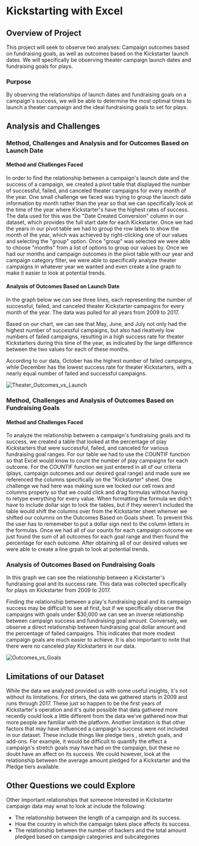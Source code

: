 # Kickstarting with Excel

## Overview of Project

   This project will seek to observe two analyses: Campaign outcomes based on fundraising goals, as well as outcomes based on the Kickstarter launch dates. We will specifically be observing theater campaign launch dates and fundraising goals for plays.

### Purpose

   By observing the relationships of launch dates and fundraising goals on a campaign's success, we will be able to determine the most optimal times to launch a theater campaign and the ideal fundraising goals to set for plays.

## Analysis and Challenges

### Method, Challenges and Analysis and for Outcomes Based on Launch Date

#### Method and Challenges Faced

   In order to find the relationship between a campaign's launch date and the success of a campaign, we created a pivot table that displayed the number of successful, failed, and canceled theater campaigns for every month of the year. One small challenge we faced was trying to group the launch date information by month rather than the year so that we can specifically look at the time of the year where Kickstarter's have the highest rates of success. The data used for this was the "Date Created Conversion" column in our dataset, which provides the full start date for each Kickstarter. Once we had the years in our pivot table we had to group the row labels to show the month of the year, which was achieved by right-clicking one of our values and selecting the "group" option. Once "group" was selected we were able to choose "months" from a list of options to group our values by. Once we had our months and campaign outcomes in the pivot table with our year and campaign category filter, we were able to specifically analyze theater campaigns in whatever year we wanted and even create a line graph to make it easier to look at potential trends.

#### Analysis of Outcomes Based on Launch Date

   In the graph below we can see three lines, each representing the number of successful, failed, and canceled theater Kickstarter campagins for every month of the year. The data was pulled for all years from 2009 to 2017. 

   Based on our chart, we can see that May, June, and July not only had the highest number of successful campaigns, but also had rleatively low numbers of failed campaigns, resulting in a high success rate for theater Kickstarters during this time of the year, as indicated by the large difference between the two values for each of these months. 

   According to our data, October has the highest number of failed campaigns, while December has the lowest success rate for theater Kickstarters, with a nearly equal number of failed and successful campaigns. 

![Theater_Outcomes_vs_Launch](https://user-images.githubusercontent.com/120291854/210120724-9dc07cb9-6027-4c48-b594-844aa7611fdd.png)

### Method, Challenges and Analysis of Outcomes Based on Fundraising Goals

#### Method and Challenges Faced

   To analyze the relationship between a campaign's fundraising goals and its success, we created a table that looked at the percentage of play Kickstarters that were successful, failed, and canceled for various fundraising goal ranges. For our table we had to use the COUNTIF function so that Excel would know to count the number of play campaigns for each outcome. For the COUNTIF function we just entered in all of our criteria (plays, campaign outcomes and our desired goal range) and made sure we referenced the columns specifically on the "Kickstarter" sheet. One challenge we had here was making sure we locked our cell rows and columns properly so that we could click and drag formulas without having to retype everything for every value. When formatting the formula we didn't have to include dollar sign to lock the tables, but if they weren't included the table would shift the columns over from the Kickstarter sheet whenver we shifted our columns on the Outcomes Based on Goals sheet. To prevent this the user has to rememeber to put a dollar sign next to the column letters in the formulas. Once we had all of our counts for each campaign outcome we just found the sum of all outcomes for each goal range and then found the percentage for each outcome. After obtaining all of our desired values we were able to create a line grpah to look at potential trends. 

### Analysis of Outcomes Based on Fundraising Goals

   In this graph we can see the relationship between a Kickstarter's fundraising goal and its success rate. This data was collected specifically for plays on Kickstarter from 2009 to 2017. 

   Finding the relationship between a play's fundraising goal and its campaign success may be difficult to see at first, but if we specifically observe the campaigns with goals under $30,000 we can see an inverse relationship between campaign success and fundraising goal amount. Conversely, we observe a direct relationship between fundraising goal dollar amount and the percentage of failed campaigns. This indicates that more modest campaign goals are much easier to achieve. It is also important to note that there were no canceled play Kickstarters in our data.

![Outcomes_vs_Goals](https://user-images.githubusercontent.com/120291854/210120737-ce394c7e-a909-4fa6-a956-c72bd1cc3040.png)

## Limitations of our Dataset

   While the data we analyzed provided us with some useful insights, it's not without its limitations. For strters, the data we gathered starts in 2009 and runs through 2017. These  just so happen to be the first years of Kickstarter's operation and it's quite possible that data gathered more recently could look a little different from the data we've gathered now that more people are familiar with the platform. Another limitation is that other factors that may have influenced a campaign's success were not included in our dataset. These include things like pledge tiers , stretch goals, and add-ons. For example, it would be difficult to quantify the effect a campaign's stretch goals may have had on the campaign, but these no doubt have an affect on its success. We could however, look at the relationship between the average amount pledged for a Kickstarter and the Pledge tiers available.

## Other Questions we could Explore

Other important relationships that someone interested in Kickstarter campaign data may wnat to look at include the following: 
* The relationship between the length of a campaign and its success.
* How the country in which the campaign takes place affects its success.
* The relationship between the number of backers and the total amount pledged based on campaign  categories and subcategories 

